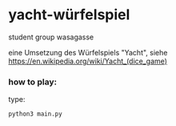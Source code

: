# yacht-würfelspiel
student group wasagasse

eine Umsetzung des Würfelspiels "Yacht", siehe https://en.wikipedia.org/wiki/Yacht_(dice_game)

### how to play:

type:

`python3 main.py`

